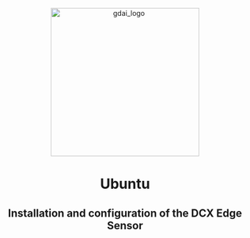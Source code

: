 <p align="center">
    <img src="https://guarddog.ai/wp-content/uploads/2024/03/purple-logo.png" alt="gdai_logo" width="300"/>
</p>

<h1 align="center">Ubuntu</h1>

<h2 align="center">Installation and configuration of the DCX Edge Sensor</h2>